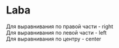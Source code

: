 # Laba

Для выравнивания по правой части - right  
Для выравнивания по левой части - left  
Для выравнивания по центру - center  

